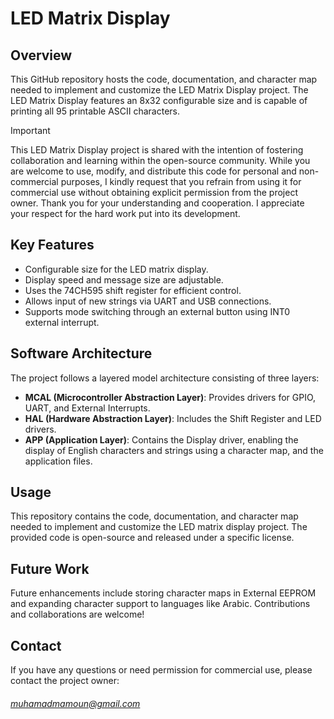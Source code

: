 # LED Matrix Display

## Overview

This GitHub repository hosts the code, documentation, and character map needed to implement and customize the LED Matrix Display project. The LED Matrix Display features an 8x32 configurable size and is capable of printing all 95 printable ASCII characters.

> [!IMPORTANT]
> This LED Matrix Display project is shared with the intention of fostering collaboration and learning within the open-source community. While you are welcome to use, modify, and distribute this code for personal and non-commercial purposes, I kindly request that you refrain from using it for commercial use without obtaining explicit permission from the project owner. Thank you for your understanding and cooperation. I appreciate your respect for the hard work put into its development.

## Key Features

- Configurable size for the LED matrix display.
- Display speed and message size are adjustable.
- Uses the 74CH595 shift register for efficient control.
- Allows input of new strings via UART and USB connections.
- Supports mode switching through an external button using INT0 external interrupt.

## Software Architecture

The project follows a layered model architecture consisting of three layers:
- **MCAL (Microcontroller Abstraction Layer)**: Provides drivers for GPIO, UART, and External Interrupts.
- **HAL (Hardware Abstraction Layer)**: Includes the Shift Register and LED drivers.
- **APP (Application Layer)**: Contains the Display driver, enabling the display of English characters and strings using a character map, and the application files.

## Usage

This repository contains the code, documentation, and character map needed to implement and customize the LED matrix display project. The provided code is open-source and released under a specific license.

## Future Work

Future enhancements include storing character maps in External EEPROM and expanding character support to languages like Arabic. Contributions and collaborations are welcome!

## Contact

If you have any questions or need permission for commercial use, please contact the project owner:
###### muhamadmamoun@gmail.com